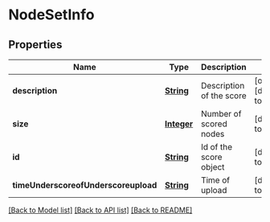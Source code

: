 # NodeSetInfo
## Properties

Name | Type | Description | Notes
------------ | ------------- | ------------- | -------------
**description** | [**String**](string.md) | Description of the score | [optional] [default to null]
**size** | [**Integer**](integer.md) | Number of scored nodes | [default to null]
**id** | [**String**](string.md) | Id of the score object | [default to null]
**timeUnderscoreofUnderscoreupload** | [**String**](string.md) | Time of upload | [default to null]

[[Back to Model list]](../README.md#documentation-for-models) [[Back to API list]](../README.md#documentation-for-api-endpoints) [[Back to README]](../README.md)

